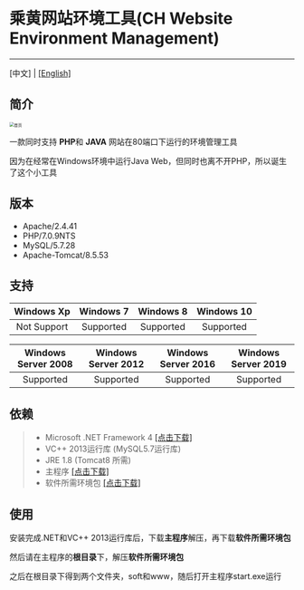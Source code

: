 # 乘黄网站环境工具(CH Website Environment Management)

------
[中文] | [[English]](README_EN.md)



## 简介

<img style="zoom: 50%;" src="https://i.loli.net/2020/04/09/N9dKUfM27a6eVc4.png"  alt="首页" align=center />



一款同时支持 **PHP**和 **JAVA** 网站在80端口下运行的环境管理工具

因为在经常在Windows环境中运行Java Web，但同时也离不开PHP，所以诞生了这个小工具



## 版本
* Apache/2.4.41
* PHP/7.0.9NTS
* MySQL/5.7.28
* Apache-Tomcat/8.5.53



## 支持


|  Windows Xp  |  Windows 7  |  Windows 8  |  Windows 10  |
| :----:  | :----:  | :----:  | :----:  |
|   Not Support     |   Supported     |   Supported     |   Supported     |

|  Windows Server 2008  |  Windows Server 2012  |  Windows Server 2016  |  Windows Server 2019  |
| :----:  | :----:  | :----:  | :----:  |
|   Supported     |   Supported     |   Supported     |   Supported     |



## 依赖

>* Microsoft .NET Framework 4 [[点击下载]](https://www.microsoft.com/zh-cn/download/details.aspx?id=17718)
>* VC++ 2013运行库 (MySQL5.7运行库)
>* JRE 1.8 (Tomcat8 所需)
>* 主程序 [[点击下载]](https://github.com/wzJun1/CH-Website-Environment-Management/releases/download/1.0.0/ch_start.zip)
>* 软件所需环境包 [[点击下载]](https://github.com/wzJun1/CH-Website-Environment-Management/releases/download/1.0.0/soft.zip)



##  使用

安装完成.NET和VC++ 2013运行库后，下载**主程序**解压，再下载**软件所需环境包**

然后请在主程序的**根目录**下，解压**软件所需环境包**

之后在根目录下得到两个文件夹，soft和www，随后打开主程序start.exe运行